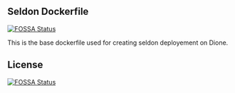 ## Seldon Dockerfile
[![FOSSA Status](https://app.fossa.com/api/projects/git%2Bgithub.com%2Fgranularai%2Fseldon-files.svg?type=shield)](https://app.fossa.com/projects/git%2Bgithub.com%2Fgranularai%2Fseldon-files?ref=badge_shield)


This is the base dockerfile used for creating seldon deployement on Dione.


## License
[![FOSSA Status](https://app.fossa.com/api/projects/git%2Bgithub.com%2Fgranularai%2Fseldon-files.svg?type=large)](https://app.fossa.com/projects/git%2Bgithub.com%2Fgranularai%2Fseldon-files?ref=badge_large)